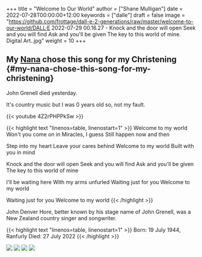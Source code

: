 +++
title = "Welcome to Our World"
author = ["Shane Mulligan"]
date = 2022-07-28T00:00:00+12:00
keywords = ["dalle"]
draft = false
image = "https://github.com/frottage/dall-e-2-generations/raw/master/welcome-to-our-world/DALL·E 2022-07-29 00.16.27 - Knock and the door will open Seek and you will find Ask and you'll be given The key to this world of mine. Digital Art..jpg"
weight = 10
+++

## My [Nana](https://mullikine.github.io/posts/the-tapestry-of-truth/) chose this song for my Christening {#my-nana-chose-this-song-for-my-christening}

John Grenell died yesterday.

It's country music but I was 0 years old so, not my fault.

{{< youtube 4Z2rPHPPkSw >}}

{{< highlight text "linenos=table, linenostart=1" >}}
Welcome to my world
Won't you come on in
Miracles, I guess
Still happen now and then

Step into my heart
Leave your cares behind
Welcome to my world
Built with you in mind

Knock and the door will open
Seek and you will find
Ask and you'll be given
The key to this world of mine

I'll be waiting here
With my arms unfurled
Waiting just for you
Welcome to my world

Waiting just for you
Welcome to my world
{{< /highlight >}}

John Denver Hore, better known by his stage
name of John Grenell, was a New Zealand
country singer and songwriter.

{{< highlight text "linenos=table, linenostart=1" >}}
Born: 19 July 1944, Ranfurly
Died: 27 July 2022
{{< /highlight >}}

![](https://github.com/frottage/dall-e-2-generations/raw/master/welcome-to-our-world/DALL%C2%B7E%202022-07-29%2000.16.27%20-%20Knock%20and%20the%20door%20will%20open%20Seek%20and%20you%20will%20find%20Ask%20and%20you'll%20be%20given%20The%20key%20to%20this%20world%20of%20mine.%20Digital%20Art..jpg)
![](https://github.com/frottage/dall-e-2-generations/raw/master/welcome-to-our-world/DALL%C2%B7E%202022-07-29%2000.16.30%20-%20Knock%20and%20the%20door%20will%20open%20Seek%20and%20you%20will%20find%20Ask%20and%20you'll%20be%20given%20The%20key%20to%20this%20world%20of%20mine.%20Digital%20Art..jpg)
![](https://github.com/frottage/dall-e-2-generations/raw/master/welcome-to-our-world/DALL%C2%B7E%202022-07-29%2000.16.33%20-%20Knock%20and%20the%20door%20will%20open%20Seek%20and%20you%20will%20find%20Ask%20and%20you'll%20be%20given%20The%20key%20to%20this%20world%20of%20mine.%20Digital%20Art..jpg)
![](https://github.com/frottage/dall-e-2-generations/raw/master/welcome-to-our-world/DALL%C2%B7E%202022-07-29%2000.16.37%20-%20Knock%20and%20the%20door%20will%20open%20Seek%20and%20you%20will%20find%20Ask%20and%20you'll%20be%20given%20The%20key%20to%20this%20world%20of%20mine.%20Digital%20Art..jpg)